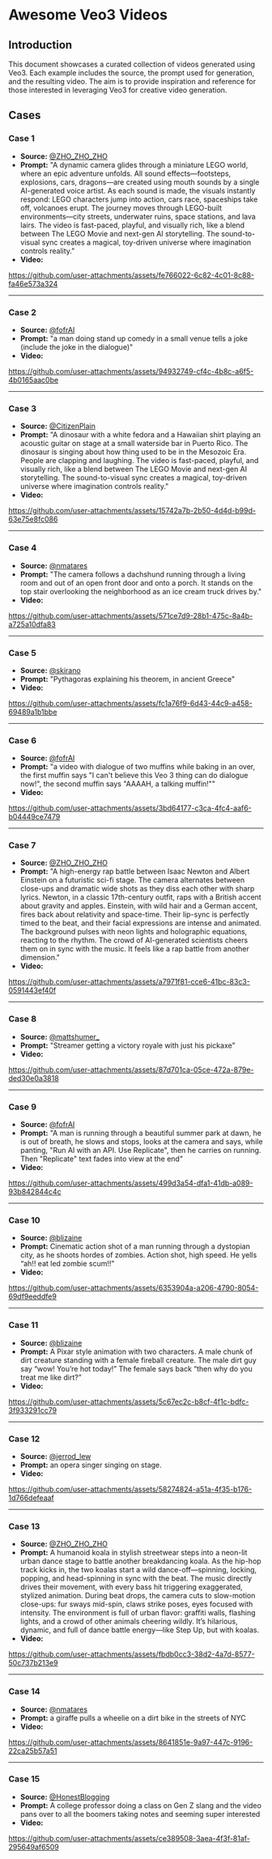 # Awesome Veo3 Videos

## Introduction
This document showcases a curated collection of videos generated using Veo3. Each example includes the source, the prompt used for generation, and the resulting video. The aim is to provide inspiration and reference for those interested in leveraging Veo3 for creative video generation.

## Cases

### Case 1
- **Source:** [@ZHO_ZHO_ZHO](https://x.com/ZHO_ZHO_ZHO/status/1925074523768115281)
- **Prompt:** "A dynamic camera glides through a miniature LEGO world, where an epic adventure unfolds. All sound effects—footsteps, explosions, cars, dragons—are created using mouth sounds by a single AI-generated voice artist.
As each sound is made, the visuals instantly respond: LEGO characters jump into action, cars race, spaceships take off, volcanoes erupt. The journey moves through LEGO-built environments—city streets, underwater ruins, space stations, and lava lairs.
The video is fast-paced, playful, and visually rich, like a blend between The LEGO Movie and next-gen AI storytelling. The sound-to-visual sync creates a magical, toy-driven universe where imagination controls reality."
- **Video:** 

https://github.com/user-attachments/assets/fe766022-6c82-4c01-8c88-fa46e573a324


---

### Case 2
- **Source:** [@fofrAI](https://x.com/fofrAI/status/1924924738494669011)
- **Prompt:** "a man doing stand up comedy in a small venue tells a joke (include the joke in the dialogue)"
- **Video:** 

https://github.com/user-attachments/assets/94932749-cf4c-4b8c-a6f5-4b0165aac0be

---

### Case 3
- **Source:** [@CitizenPlain](https://x.com/CitizenPlain/status/1924936771411853668)
- **Prompt:** "A dinosaur with a white fedora and a Hawaiian shirt playing an acoustic guitar on stage at a small waterside bar in Puerto Rico. The dinosaur is singing about how thing used to be in the Mesozoic Era. People are clapping and laughing.
The video is fast-paced, playful, and visually rich, like a blend between The LEGO Movie and next-gen AI storytelling. The sound-to-visual sync creates a magical, toy-driven universe where imagination controls reality."
- **Video:** 

https://github.com/user-attachments/assets/15742a7b-2b50-4d4d-b99d-63e75e8fc086

---


### Case 4
- **Source:** [@nmatares](https://x.com/nmatares/status/1924931844879134804)
- **Prompt:** "The camera follows a dachshund running through a living room and out of an open front door and onto a porch. It stands on the top stair overlooking the neighborhood as an ice cream truck drives by."
- **Video:** 

https://github.com/user-attachments/assets/571ce7d9-28b1-475c-8a4b-a725a10dfa83


---


### Case 5
- **Source:** [@skirano](https://x.com/skirano/status/1924957061969834382)
- **Prompt:** "Pythagoras explaining his theorem, in ancient Greece"
- **Video:** 

https://github.com/user-attachments/assets/fc1a76f9-6d43-44c9-a458-69489a1b1bbe

---


### Case 6
- **Source:** [@fofrAI](https://x.com/fofrAI/status/1924917797366247719)
- **Prompt:** "a video with dialogue of two muffins while baking in an over, the first muffin says "I can't believe this Veo 3 thing can do dialogue now!", the second muffin says "AAAAH, a talking muffin!""
- **Video:** 


https://github.com/user-attachments/assets/3bd64177-c3ca-4fc4-aaf6-b04449ce7479

---


### Case 7
- **Source:** [@ZHO_ZHO_ZHO](https://x.com/ZHO_ZHO_ZHO/status/1925052387552829876)
- **Prompt:** "A high-energy rap battle between Isaac Newton and Albert Einstein on a futuristic sci-fi stage. The camera alternates between close-ups and dramatic wide shots as they diss each other with sharp lyrics. Newton, in a classic 17th-century outfit, raps with a British accent about gravity and apples. Einstein, with wild hair and a German accent, fires back about relativity and space-time. Their lip-sync is perfectly timed to the beat, and their facial expressions are intense and animated. The background pulses with neon lights and holographic equations, reacting to the rhythm. The crowd of AI-generated scientists cheers them on in sync with the music. It feels like a rap battle from another dimension."
- **Video:** 

https://github.com/user-attachments/assets/a7971f81-cce6-41bc-83c3-0591443ef40f


---


### Case 8
- **Source:** [@mattshumer_](https://x.com/mattshumer_/status/1925027354755109311)
- **Prompt:** "Streamer getting a victory royale with just his pickaxe"
- **Video:** 


https://github.com/user-attachments/assets/87d701ca-05ce-472a-879e-ded30e0a3818

---


### Case 9
- **Source:** [@fofrAI](https://x.com/fofrAI/status/1924919997161234666)
- **Prompt:** "A man is running through a beautiful summer park at dawn, he is out of breath, he slows and stops, looks at the camera and says, while panting, "Run AI with an API. Use Replicate", then he carries on running. Then "Replicate" text fades into view at the end"
- **Video:** 


https://github.com/user-attachments/assets/499d3a54-dfa1-41db-a089-93b842844c4c

---

### Case 10
- **Source:** [@blizaine](https://x.com/blizaine/status/1924920801024692458)
- **Prompt:** Cinematic action shot of a man running through a dystopian city, as he shoots hordes of zombies. Action shot, high speed.  He yells “ah!! eat led zombie scum!!” 
- **Video:** 


https://github.com/user-attachments/assets/6353904a-a206-4790-8054-69df9eeddfe9

---

### Case 11
- **Source:** [@blizaine](https://x.com/blizaine/status/1924915411876720907)
- **Prompt:**  A Pixar style animation with two characters. A male chunk of dirt creature standing with a female fireball creature. The male dirt guy say “wow! You’re hot today!” The female says back “then why do you treat me like dirt?”
- **Video:** 


https://github.com/user-attachments/assets/5c67ec2c-b8cf-4f1c-bdfc-3f933291cc79

---

### Case 12
- **Source:** [@jerrod_lew](https://x.com/jerrod_lew/status/1924934440486371589)
- **Prompt:**  an opera singer singing on stage.
- **Video:** 


https://github.com/user-attachments/assets/58274824-a51a-4f35-b176-1d766defeaaf

---

### Case 13
- **Source:** [@ZHO_ZHO_ZHO](https://x.com/ZHO_ZHO_ZHO/status/1925098318776172849)
- **Prompt:**  A humanoid koala in stylish streetwear steps into a neon-lit urban dance stage to battle another breakdancing koala. As the hip-hop track kicks in, the two koalas start a wild dance-off—spinning, locking, popping, and head-spinning in sync with the beat.
The music directly drives their movement, with every bass hit triggering exaggerated, stylized animation. During beat drops, the camera cuts to slow-motion close-ups: fur sways mid-spin, claws strike poses, eyes focused with intensity.
The environment is full of urban flavor: graffiti walls, flashing lights, and a crowd of other animals cheering wildly. It’s hilarious, dynamic, and full of dance battle energy—like Step Up, but with koalas.
- **Video:** 


https://github.com/user-attachments/assets/fbdb0cc3-38d2-4a7d-8577-50c737b213e9


---

### Case 14
- **Source:** [@nmatares](https://x.com/nmatares/status/1925198944029864388)
- **Prompt:**  a giraffe pulls a wheelie on a dirt bike in the streets of NYC
- **Video:** 



https://github.com/user-attachments/assets/8641851e-9a97-447c-9196-22ca25b57a51


---

### Case 15
- **Source:** [@HonestBlogging](https://x.com/HonestBlogging/status/1925044948891549909)
- **Prompt:**  A college professor doing a class on Gen Z slang and the video pans over to all the boomers taking notes and seeming super interested
- **Video:** 


https://github.com/user-attachments/assets/ce389508-3aea-4f3f-81af-295649af6509




